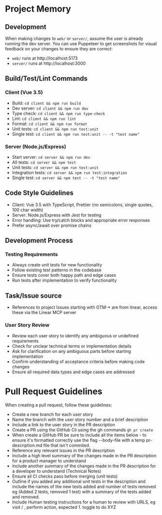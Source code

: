 # Project Memory

## Development

When making changes to `web/` or `server/`, assume the user is already running the dev server. You can use Puppeteer to get screenshots for visual feedback on your changes to ensure they are correct:

- `web/` runs at http://localhost:5173
- `server/` runs at http://localhost:3000

## Build/Test/Lint Commands

### Client (Vue 3.5)
- Build: `cd client && npm run build`
- Dev server: `cd client && npm run dev`
- Type check: `cd client && npm run type-check`
- Lint: `cd client && npm run lint`
- Format: `cd client && npm run format`
- Unit tests: `cd client && npm run test:unit`
- Single test: `cd client && npm run test:unit -- -t "test name"`

### Server (Node.js/Express)
- Start server: `cd server && npm run dev`
- All tests: `cd server && npm test`
- Unit tests: `cd server && npm run test:unit`
- Integration tests: `cd server && npm run test:integration`
- Single test: `cd server && npm test -- -t "test name"`

## Code Style Guidelines
- Client: Vue 3.5 with TypeScript, Prettier (no semicolons, single quotes, 100 char width)
- Server: Node.js/Express with Jest for testing
- Error handling: Use try/catch blocks and appropriate error responses
- Prefer async/await over promise chains

## Development Process

### Testing Requirements
- Always create unit tests for new functionality
- Follow existing test patterns in the codebase
- Ensure tests cover both happy path and edge cases
- Run tests after implementation to verify functionality

## Task/Issue source
- References to project Issues starting with GTM-* are from linear, access these via the Linear MCP server


### User Story Review
- Review each user story to identify any ambiguous or undefined requirements
- Check for unclear technical terms or implementation details
- Ask for clarification on any ambiguous parts before starting implementation
- Confirm understanding of acceptance criteria before making code changes
- Ensure all required data types and edge cases are addressed

# Pull Request Guidelines

When creating a pull request, follow these guidelines:

- Create a new branch for each user story
- Name the branch with the user story number and a brief description
- Include a link to the user story in the PR description
- Create a PR using the GitHub Cli using the gh commands `gh pr create` 
- When create a GitHub PR be sure to include all the items below - to ensure it's formatted correctly use the flag --body-file with a temp pr-description.md file that isn't commited.
- Reference any relevant issues in the PR description 
- Include a high level summary of the changes made in the PR description for a product manager to understand
- Include another summary of the changes made in the PR description for a developer to understand (Technical Notes)
- Ensure all CI checks pass before merging (unit tests)
- Outline if you added any additional unit tests in the description and include the names of the new tests added and number of tests removed eg (Added 2 tests, removed 1 test) with a summary of the tests added and removed.
- Include Human testing instructions for a human to review with URLS, eg visit / , perform action, expected 1. toggle to do XYZ